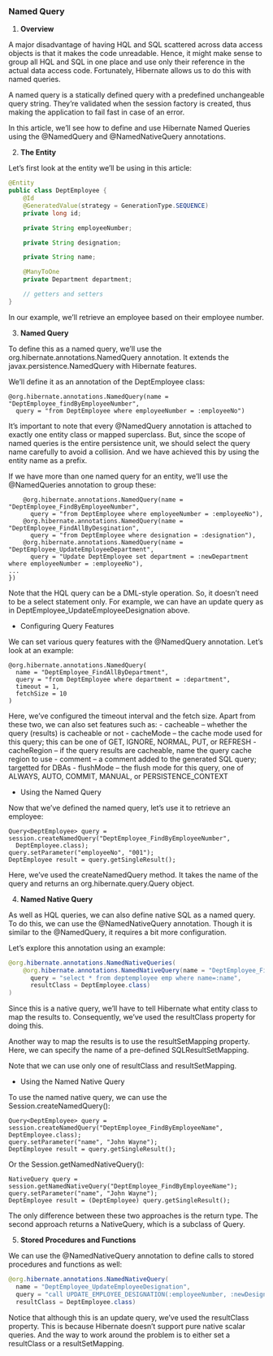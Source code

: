 ### Named Query 

1. **Overview** 

A major disadvantage of having HQL and SQL scattered across data access objects is that it makes the code unreadable. Hence, it might make sense to group all HQL and SQL in one place and use only their reference in the actual data access code. Fortunately, Hibernate allows us to do this with named queries.

A named query is a statically defined query with a predefined unchangeable query string. They’re validated when the session factory is created, thus making the application to fail fast in case of an error.

In this article, we’ll see how to define and use Hibernate Named Queries using the @NamedQuery and @NamedNativeQuery annotations.

2. **The Entity**

Let’s first look at the entity we’ll be using in this article:

```java
@Entity
public class DeptEmployee {
    @Id
    @GeneratedValue(strategy = GenerationType.SEQUENCE)
    private long id;

    private String employeeNumber;

    private String designation;

    private String name;

    @ManyToOne
    private Department department;

    // getters and setters
}
```

In our example, we’ll retrieve an employee based on their employee number.

3. **Named Query**

To define this as a named query, we’ll use the org.hibernate.annotations.NamedQuery annotation. It extends the javax.persistence.NamedQuery with Hibernate features.

We’ll define it as an annotation of the DeptEmployee class:

```
@org.hibernate.annotations.NamedQuery(name = "DeptEmployee_findByEmployeeNumber", 
  query = "from DeptEmployee where employeeNumber = :employeeNo")
```

It’s important to note that every @NamedQuery annotation is attached to exactly one entity class or mapped superclass. But, since the scope of named queries is the entire persistence unit, we should select the query name carefully to avoid a collision. And we have achieved this by using the entity name as a prefix.

If we have more than one named query for an entity, we’ll use the @NamedQueries annotation to group these:

```org.hibernate.annotations.NamedQueries({
    @org.hibernate.annotations.NamedQuery(name = "DeptEmployee_FindByEmployeeNumber", 
      query = "from DeptEmployee where employeeNumber = :employeeNo"),
    @org.hibernate.annotations.NamedQuery(name = "DeptEmployee_FindAllByDesgination", 
      query = "from DeptEmployee where designation = :designation"),
    @org.hibernate.annotations.NamedQuery(name = "DeptEmployee_UpdateEmployeeDepartment", 
      query = "Update DeptEmployee set department = :newDepartment where employeeNumber = :employeeNo"),
...
})
```

Note that the HQL query can be a DML-style operation. So, it doesn’t need to be a select statement only. For example, we can have an update query as in DeptEmployee_UpdateEmployeeDesignation above.

- Configuring Query Features

We can set various query features with the @NamedQuery annotation. Let’s look at an example:

```
@org.hibernate.annotations.NamedQuery(
  name = "DeptEmployee_FindAllByDepartment", 
  query = "from DeptEmployee where department = :department",
  timeout = 1,
  fetchSize = 10
)
```

Here, we’ve configured the timeout interval and the fetch size. Apart from these two, we can also set features such as:
    - cacheable – whether the query (results) is cacheable or not
    - cacheMode – the cache mode used for this query; this can be one of GET, IGNORE, NORMAL, PUT, or REFRESH
    - cacheRegion – if the query results are cacheable, name the query cache region to use
    - comment – a comment added to the generated SQL query; targetted for DBAs
    - flushMode – the flush mode for this query, one of ALWAYS, AUTO, COMMIT, MANUAL, or PERSISTENCE_CONTEXT

- Using the Named Query

Now that we’ve defined the named query, let’s use it to retrieve an employee:

```
Query<DeptEmployee> query = session.createNamedQuery("DeptEmployee_FindByEmployeeNumber", 
  DeptEmployee.class);
query.setParameter("employeeNo", "001");
DeptEmployee result = query.getSingleResult();
```

Here, we’ve used the createNamedQuery method. It takes the name of the query and returns an org.hibernate.query.Query object.

4. **Named Native Query**

As well as HQL queries, we can also define native SQL as a named query. To do this, we can use the @NamedNativeQuery annotation. Though it is similar to the @NamedQuery, it requires a bit more configuration.

Let’s explore this annotation using an example:

```java
@org.hibernate.annotations.NamedNativeQueries(
    @org.hibernate.annotations.NamedNativeQuery(name = "DeptEmployee_FindByEmployeeName", 
      query = "select * from deptemployee emp where name=:name",
      resultClass = DeptEmployee.class)
)
```

Since this is a native query, we’ll have to tell Hibernate what entity class to map the results to. Consequently, we’ve used the resultClass property for doing this.

Another way to map the results is to use the resultSetMapping property. Here, we can specify the name of a pre-defined SQLResultSetMapping.

Note that we can use only one of resultClass and resultSetMapping.

- Using the Named Native Query

To use the named native query, we can use the Session.createNamedQuery():

```
Query<DeptEmployee> query = session.createNamedQuery("DeptEmployee_FindByEmployeeName", DeptEmployee.class);
query.setParameter("name", "John Wayne");
DeptEmployee result = query.getSingleResult();
```

Or the Session.getNamedNativeQuery():

```
NativeQuery query = session.getNamedNativeQuery("DeptEmployee_FindByEmployeeName");
query.setParameter("name", "John Wayne");
DeptEmployee result = (DeptEmployee) query.getSingleResult();
```

The only difference between these two approaches is the return type. The second approach returns a NativeQuery, which is a subclass of Query.

5. **Stored Procedures and Functions**

We can use the @NamedNativeQuery annotation to define calls to stored procedures and functions as well:

```java
@org.hibernate.annotations.NamedNativeQuery(
  name = "DeptEmployee_UpdateEmployeeDesignation", 
  query = "call UPDATE_EMPLOYEE_DESIGNATION(:employeeNumber, :newDesignation)", 
  resultClass = DeptEmployee.class)
```

Notice that although this is an update query, we’ve used the resultClass property. This is because Hibernate doesn’t support pure native scalar queries. And the way to work around the problem is to either set a resultClass or a resultSetMapping.
